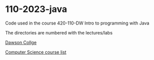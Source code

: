 # 110-2023-java
Code used in the course 420-110-DW Intro to programming with Java

The directories are numbered with the lectures/labs

[Dawson Collge](https://www.dawsoncollege.qc.ca/)

[Computer Science course list](https://www.dawsoncollege.qc.ca/computer-science-technology/course-list/)

